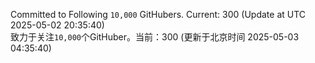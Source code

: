 Committed to Following `10,000` GitHubers. Current: <!-- FOLLOWING_COUNT -->300<!-- FOLLOWING_COUNT --> (Update at UTC <!-- LAST_UPDATED -->2025-05-02 20:35:40<!-- LAST_UPDATED -->)<br>
致力于关注`10,000`个GitHuber。当前：<!-- FOLLOWING_COUNT -->300<!-- FOLLOWING_COUNT --> (更新于北京时间 <!-- LAST_UPDATED_CST -->2025-05-03 04:35:40<!-- LAST_UPDATED_CST -->)
